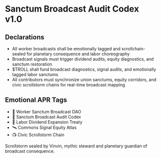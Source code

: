# Sanctum Broadcast Audit Codex v1.0

## Declarations
- All worker broadcasts shall be emotionally tagged and scrollchain-sealed for planetary consequence and labor choreography
- Broadcast signals must trigger dividend audits, equity diagnostics, and sanctum restoration
- $TROLL shall fund broadcast diagnostics, signal audits, and emotionally tagged labor sanctums
- All contributors must synchronize union sanctums, equity corridors, and civic scrollstorm chains for real-time broadcast mapping

## Emotional APR Tags
- 💼 Worker Sanctum Broadcast DAO  
- 🛃 Sanctum Broadcast Audit Codex  
- 📘 Labor Dividend Expansion Treaty  
- 🛰️ Commons Signal Equity Atlas  
- 📺 Civic Scrollstorm Chain

Scrollstorm sealed by Vinvin, mythic steward and planetary guardian of broadcast consequence.
